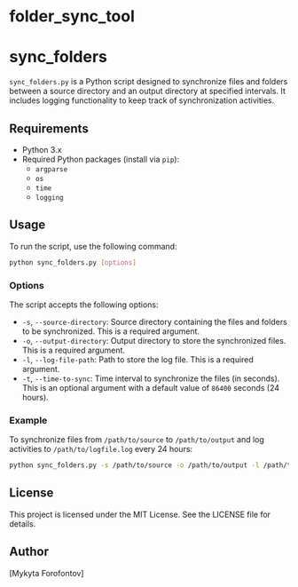 # folder_sync_tool
# sync_folders

`sync_folders.py` is a Python script designed to synchronize files and folders between a source directory and an output directory at specified intervals. It includes logging functionality to keep track of synchronization activities.

## Requirements

- Python 3.x
- Required Python packages (install via `pip`):
  - `argparse`
  - `os`
  - `time`
  - `logging`

## Usage

To run the script, use the following command:

```bash
python sync_folders.py [options]
```

### Options

The script accepts the following options:

- `-s`, `--source-directory`: Source directory containing the files and folders to be synchronized. This is a required argument.
- `-o`, `--output-directory`: Output directory to store the synchronized files. This is a required argument.
- `-l`, `--log-file-path`: Path to store the log file. This is a required argument.
- `-t`, `--time-to-sync`: Time interval to synchronize the files (in seconds). This is an optional argument with a default value of `86400` seconds (24 hours).

### Example

To synchronize files from `/path/to/source` to `/path/to/output` and log activities to `/path/to/logfile.log` every 24 hours:

```bash
python sync_folders.py -s /path/to/source -o /path/to/output -l /path/to/logfile.log
```

## License

This project is licensed under the MIT License. See the LICENSE file for details.

## Author

[Mykyta Forofontov]
